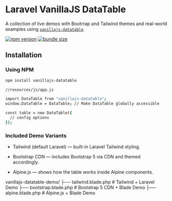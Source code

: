 # Laravel VanillaJS DataTable

A collection of live demos with Bootrrap and Tailwind themes and real-world examples using [`vanillajs-datatable`](https://www.npmjs.com/package/vanillajs-datatable).

[![npm version](https://img.shields.io/npm/v/vanillajs-datatable)](https://www.npmjs.com/package/vanillajs-datatable)
[![bundle size](https://img.shields.io/bundlephobia/minzip/vanillajs-datatable)](https://bundlephobia.com/package/vanillajs-datatable)

## Installation

### Using NPM

```bash
npm install vanillajs-datatable

//resources/js/app.js

import DataTable from "vanillajs-datatable";
window.DataTable = DataTable; // Make DataTable globally accessible

const table = new DataTable({
  // config options
});
```

### Included Demo Variants

-   Tailwind (default Laravel) — built-in Laravel Tailwind styling.

-   Bootstrap CDN — includes Bootstrap 5 via CDN and themed accordingly.

-   Alpine.js — shows how the table works inside Alpine components.

vanillajs-datatable-demo/
├── tailwind.blade.php # Tailwind + Laravel Demo
├── bootstrap.blade.php # Bootstrap 5 CDN + Blade Demo
├── alpine.blade.php # Alpine.js + Blade Demo
